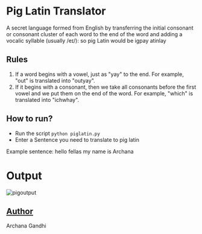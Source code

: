 # Pig Latin Translator
A secret language formed from English by transferring the initial consonant or consonant cluster of each word to the end of the word and adding a vocalic syllable (usually /eɪ/): so pig Latin would be igpay atinlay

## Rules
1. If a word begins with a vowel, just as "yay" to the end. For example, "out" is translated into "outyay".
2. If it begins with a consonant, then we take all consonants before the first vowel and we put them on the end of the word. For example, "which" is translated into "ichwhay".
  
## How to run?
 
 - Run the script ```python piglatin.py```
 - Enter a Sentence you need to translate to pig latin
  
 Example sentence: hello fellas my name is Archana
   
 # Output
![pigoutput](https://user-images.githubusercontent.com/74424757/115106340-dfd7ee00-9f81-11eb-8412-ad344823be1d.PNG)


## [Author](https://github.com/archanagandhi)
Archana Gandhi 
